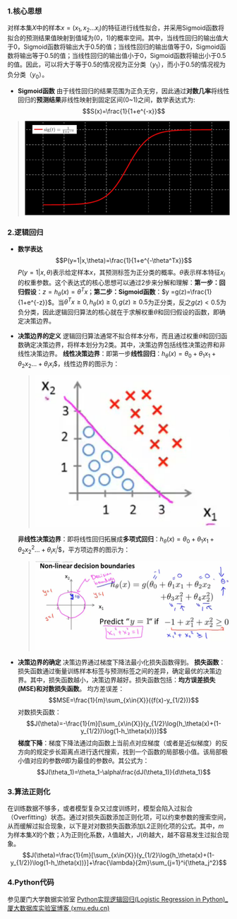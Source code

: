 ### 1.核心思想
对样本集$X$中的样本$x=(x_1,x_2...x_i)$的特征进行线性拟合，并采用Sigmoid函数将拟合的预测结果值映射到值域为(0，1)的概率空间。其中，当线性回归的输出值大于0，Sigmoid函数将输出大于0.5的值；当线性回归的输出值等于0，Sigmoid函数将输出等于0.5的值；当线性回归的输出值小于0，Sigmoid函数将输出小于0.5的值。因此，可以将大于等于0.5的情况视为正分类（$y_1$），而小于0.5的情况视为负分类（$y_0$）。

- **Sigmoid函数**
由于线性回归的结果范围为正负无穷，因此通过**对数几率**将线性回归的**预测结果**非线性映射到固定区间(0~1)之间，数学表达式为:
$$S(x)=\frac{1}{1+e^{-x}}$$
>![输入图片描述](imgs/逻辑回归-1.jpg)

### 2.逻辑回归

- **数学表达**
$$P(y=1|x,\theta)=\frac{1}{1+e^{-\theta^Tx}}$$
$P(y=1|x,\theta)$表示给定样本$x$，其预测标签为正分类的概率。$\theta$表示样本特征$x_i$的权重参数。这个表达式的核心思想可以通过2步来分解和理解：**第一步：回归假设**：$z = h_\theta(x)=\theta^Tx$；**第二步：Sigmoid函数**：$y =g(z)=\frac{1}{1+e^{-z}}$。当$\theta^Tx≥0, h_\theta(x)≥0,g(z)≥0.5$为正分类，反之$g(z)<0.5$为负分类，因此逻辑回归算法的核心就在于求解权重$\theta$和回归假设的函数，即确定决策边界。

- **决策边界的定义**
逻辑回归算法通常不拟合样本分布，而且通过权重$\theta$和回归函数确定决策边界，将样本划分为2类。其中，决策边界包括线性决策边界和非线性决策边界。
	**线性决策边界**：即第一步**线性回归**：$h_\theta(x)=\theta_0+\theta_1x_1+\theta_2x_2...+\theta_ix_i$$，线性边界的图示为：
	>![输入图片描述](imgs/逻辑回归-2.png)

	**非线性决策边界**：即将线性回归拓展成**多项式回归**：$h_\theta(x)=\theta_0+\theta_1x_1+\theta_2x_2^2...+\theta_ix_i^i$$，平方项边界的图示为：
	>![输入图片描述](imgs/逻辑回归-3.png)
 
- **决策边界的确定**
决策边界通过梯度下降法最小化损失函数得到。
**损失函数**： 损失函数通过衡量训练样本标签与预测标签之间的差异，确定最优的决策边界。其中，损失函数越小，决策边界越好。损失函数包括：**均方误差损失(MSE)**和**对数损失函数**。
均方差误差：
$$MSE=\frac{1}{m}\sum_{x\in{X}}({f(x)-y_{1/2})}$$
对数损失函数：
$$J(\theta)=-\frac{1}{m}[\sum_{x\in{X}}(y_{1/2}\log{h_\theta(x)+(1-y_{1/2})\log(1-h_\theta(x))}]$$
**梯度下降**：梯度下降法通过向函数上当前点对应梯度（或者是近似梯度）的反方向的规定步长距离点进行迭代搜索，找到一个函数的局部极小值。该局部极小值对应的参数$\theta$即为最佳的参数$\theta$。其公式为：
$$J(\theta_1)=\theta_1-\alpha\frac{dJ(\theta_1)}{d\theta_1}$$

### 3.算法正则化
在训练数据不够多，或者模型复杂又过度训练时，模型会陷入过拟合（Overfitting）状态。通过对损失函数添加正则化项，可以约束参数的搜索空间，从而缓解过拟合现象，以下是对对数损失函数添加L2正则化项的公式。其中，$m$为样本集$X$的个数；$\lambda$为正则化系数，$\lambda$值越大，$J(\theta)$越大，越不容易发生过拟合现象。
$$J(\theta)=\frac{1}{m}[\sum_{x\in{X}}(y_{1/2}\log{h_\theta(x)+(1-y_{1/2})\log(1-h_\theta(x))}]+\frac{\lambda}{2m}\sum_{j=1}^i{\theta_j^2}$$

### 4.Python代码
参见厦门大学数据实验室
<smaller>[Python实现逻辑回归(Logistic Regression in Python)_厦大数据库实验室博客 (xmu.edu.cn)](https://dblab.xmu.edu.cn/blog/84/)
